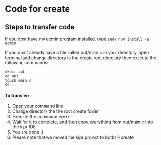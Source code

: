 # Code for create

## Steps to transfer code

If you dont have my ecmin program installed, type `sudo npm install -g ecmin`

If you don't already have a file called out/main.c in your directory, open terminal and change directory to the create root directory then execute the following commands:
```
mkdir out
cd out
touch main.c
cd ..
```

#### To transfer:
1. Open your command line
2. Change directory the the root create folder
3. Execute the command `ecmin`
4. Wait for it to complete, and then copy everything from out/main.c into the kipr IDE
5. You are done :)
6. Please note that we moved the kipr project to botball-create

